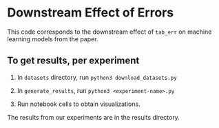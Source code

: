 # Downstream Effect of Errors

This code corresponds to the downstream effect of `tab_err` on machine learning models from the paper.

## To get results, per experiment

1. In `datasets` directory, run `python3 download_datasets.py`

2. In `generate_results`, run `python3 <experiment-name>.py`

3. Run notebook cells to obtain visualizations.

The results from our experiments are in the results directory.

